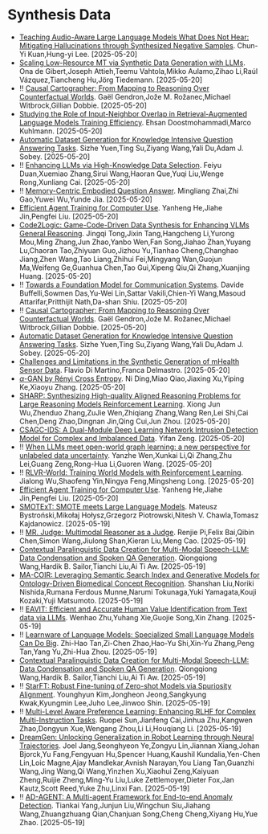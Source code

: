 # Synthesis Data
-  [Teaching Audio-Aware Large Language Models What Does Not Hear: Mitigating Hallucinations through Synthesized Negative Samples](http://arxiv.org/pdf/2505.14518v1). Chun-Yi Kuan,Hung-yi Lee. [2025-05-20]
-  [Scaling Low-Resource MT via Synthetic Data Generation with LLMs](http://arxiv.org/pdf/2505.14423v1). Ona de Gibert,Joseph Attieh,Teemu Vahtola,Mikko Aulamo,Zihao Li,Raúl Vázquez,Tiancheng Hu,Jörg Tiedemann. [2025-05-20]
- ‼️ [Causal Cartographer: From Mapping to Reasoning Over Counterfactual Worlds](http://arxiv.org/pdf/2505.14396v1). Gaël Gendron,Jože M. Rožanec,Michael Witbrock,Gillian Dobbie. [2025-05-20]
-  [Studying the Role of Input-Neighbor Overlap in Retrieval-Augmented Language Models Training Efficiency](http://arxiv.org/pdf/2505.14309v1). Ehsan Doostmohammadi,Marco Kuhlmann. [2025-05-20]
-  [Automatic Dataset Generation for Knowledge Intensive Question Answering Tasks](http://arxiv.org/pdf/2505.14212v1). Sizhe Yuen,Ting Su,Ziyang Wang,Yali Du,Adam J. Sobey. [2025-05-20]
- ‼️ [Enhancing LLMs via High-Knowledge Data Selection](http://arxiv.org/pdf/2505.14070v1). Feiyu Duan,Xuemiao Zhang,Sirui Wang,Haoran Que,Yuqi Liu,Wenge Rong,Xunliang Cai. [2025-05-20]
- ‼️ [Memory-Centric Embodied Question Answer](http://arxiv.org/pdf/2505.13948v1). Mingliang Zhai,Zhi Gao,Yuwei Wu,Yunde Jia. [2025-05-20]
-  [Efficient Agent Training for Computer Use](http://arxiv.org/pdf/2505.13909v1). Yanheng He,Jiahe Jin,Pengfei Liu. [2025-05-20]
-  [Code2Logic: Game-Code-Driven Data Synthesis for Enhancing VLMs General Reasoning](http://arxiv.org/pdf/2505.13886v1). Jingqi Tong,Jixin Tang,Hangcheng Li,Yurong Mou,Ming Zhang,Jun Zhao,Yanbo Wen,Fan Song,Jiahao Zhan,Yuyang Lu,Chaoran Tao,Zhiyuan Guo,Jizhou Yu,Tianhao Cheng,Changhao Jiang,Zhen Wang,Tao Liang,Zhihui Fei,Mingyang Wan,Guojun Ma,Weifeng Ge,Guanhua Chen,Tao Gui,Xipeng Qiu,Qi Zhang,Xuanjing Huang. [2025-05-20]
- ‼️ [Towards a Foundation Model for Communication Systems](http://arxiv.org/pdf/2505.14603v1). Davide Buffelli,Sowmen Das,Yu-Wei Lin,Sattar Vakili,Chien-Yi Wang,Masoud Attarifar,Pritthijit Nath,Da-shan Shiu. [2025-05-20]
- ‼️ [Causal Cartographer: From Mapping to Reasoning Over Counterfactual Worlds](http://arxiv.org/pdf/2505.14396v1). Gaël Gendron,Jože M. Rožanec,Michael Witbrock,Gillian Dobbie. [2025-05-20]
-  [Automatic Dataset Generation for Knowledge Intensive Question Answering Tasks](http://arxiv.org/pdf/2505.14212v1). Sizhe Yuen,Ting Su,Ziyang Wang,Yali Du,Adam J. Sobey. [2025-05-20]
-  [Challenges and Limitations in the Synthetic Generation of mHealth Sensor Data](http://arxiv.org/pdf/2505.14206v1). Flavio Di Martino,Franca Delmastro. [2025-05-20]
-  [$α$-GAN by Rényi Cross Entropy](http://arxiv.org/pdf/2505.14190v1). Ni Ding,Miao Qiao,Jiaxing Xu,Yiping Ke,Xiaoyu Zhang. [2025-05-20]
-  [SHARP: Synthesizing High-quality Aligned Reasoning Problems for Large Reasoning Models Reinforcement Learning](http://arxiv.org/pdf/2505.14147v1). Xiong Jun Wu,Zhenduo Zhang,ZuJie Wen,Zhiqiang Zhang,Wang Ren,Lei Shi,Cai Chen,Deng Zhao,Dingnan Jin,Qing Cui,Jun Zhou. [2025-05-20]
-  [CSAGC-IDS: A Dual-Module Deep Learning Network Intrusion Detection Model for Complex and Imbalanced Data](http://arxiv.org/pdf/2505.14027v1). Yifan Zeng. [2025-05-20]
- ‼️ [When LLMs meet open-world graph learning: a new perspective for unlabeled data uncertainty](http://arxiv.org/pdf/2505.13989v1). Yanzhe Wen,Xunkai Li,Qi Zhang,Zhu Lei,Guang Zeng,Rong-Hua Li,Guoren Wang. [2025-05-20]
- ‼️ [RLVR-World: Training World Models with Reinforcement Learning](http://arxiv.org/pdf/2505.13934v1). Jialong Wu,Shaofeng Yin,Ningya Feng,Mingsheng Long. [2025-05-20]
-  [Efficient Agent Training for Computer Use](http://arxiv.org/pdf/2505.13909v1). Yanheng He,Jiahe Jin,Pengfei Liu. [2025-05-20]
-  [SMOTExT: SMOTE meets Large Language Models](http://arxiv.org/pdf/2505.13434v1). Mateusz Bystroński,Mikołaj Hołysz,Grzegorz Piotrowski,Nitesh V. Chawla,Tomasz Kajdanowicz. [2025-05-19]
- ‼️ [MR. Judge: Multimodal Reasoner as a Judge](http://arxiv.org/pdf/2505.13403v1). Renjie Pi,Felix Bai,Qibin Chen,Simon Wang,Jiulong Shan,Kieran Liu,Meng Cao. [2025-05-19]
-  [Contextual Paralinguistic Data Creation for Multi-Modal Speech-LLM: Data Condensation and Spoken QA Generation](http://arxiv.org/pdf/2505.13338v1). Qiongqiong Wang,Hardik B. Sailor,Tianchi Liu,Ai Ti Aw. [2025-05-19]
-  [MA-COIR: Leveraging Semantic Search Index and Generative Models for Ontology-Driven Biomedical Concept Recognition](http://arxiv.org/pdf/2505.12964v1). Shanshan Liu,Noriki Nishida,Rumana Ferdous Munne,Narumi Tokunaga,Yuki Yamagata,Kouji Kozaki,Yuji Matsumoto. [2025-05-19]
- ‼️ [EAVIT: Efficient and Accurate Human Value Identification from Text data via LLMs](http://arxiv.org/pdf/2505.12792v1). Wenhao Zhu,Yuhang Xie,Guojie Song,Xin Zhang. [2025-05-19]
- ‼️ [Learnware of Language Models: Specialized Small Language Models Can Do Big](http://arxiv.org/pdf/2505.13425v1). Zhi-Hao Tan,Zi-Chen Zhao,Hao-Yu Shi,Xin-Yu Zhang,Peng Tan,Yang Yu,Zhi-Hua Zhou. [2025-05-19]
-  [Contextual Paralinguistic Data Creation for Multi-Modal Speech-LLM: Data Condensation and Spoken QA Generation](http://arxiv.org/pdf/2505.13338v1). Qiongqiong Wang,Hardik B. Sailor,Tianchi Liu,Ai Ti Aw. [2025-05-19]
- ‼️ [StarFT: Robust Fine-tuning of Zero-shot Models via Spuriosity Alignment](http://arxiv.org/pdf/2505.13232v1). Younghyun Kim,Jongheon Jeong,Sangkyung Kwak,Kyungmin Lee,Juho Lee,Jinwoo Shin. [2025-05-19]
- ‼️ [Multi-Level Aware Preference Learning: Enhancing RLHF for Complex Multi-Instruction Tasks](http://arxiv.org/pdf/2505.12845v1). Ruopei Sun,Jianfeng Cai,Jinhua Zhu,Kangwen Zhao,Dongyun Xue,Wengang Zhou,Li Li,Houqiang Li. [2025-05-19]
-  [DreamGen: Unlocking Generalization in Robot Learning through Neural Trajectories](http://arxiv.org/pdf/2505.12705v1). Joel Jang,Seonghyeon Ye,Zongyu Lin,Jiannan Xiang,Johan Bjorck,Yu Fang,Fengyuan Hu,Spencer Huang,Kaushil Kundalia,Yen-Chen Lin,Loic Magne,Ajay Mandlekar,Avnish Narayan,You Liang Tan,Guanzhi Wang,Jing Wang,Qi Wang,Yinzhen Xu,Xiaohui Zeng,Kaiyuan Zheng,Ruijie Zheng,Ming-Yu Liu,Luke Zettlemoyer,Dieter Fox,Jan Kautz,Scott Reed,Yuke Zhu,Linxi Fan. [2025-05-19]
- ‼️ [AD-AGENT: A Multi-agent Framework for End-to-end Anomaly Detection](http://arxiv.org/pdf/2505.12594v1). Tiankai Yang,Junjun Liu,Wingchun Siu,Jiahang Wang,Zhuangzhuang Qian,Chanjuan Song,Cheng Cheng,Xiyang Hu,Yue Zhao. [2025-05-19]
